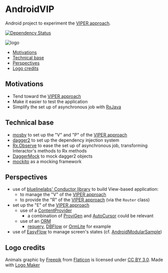 # AndroidVIP

Android project to experiment the [VIPER approach](https://www.objc.io/issues/13-architecture/viper/).

[![Dependency Status](https://www.versioneye.com/user/projects/58fe705d6ac171431cf950fc/badge.svg?style=flat-square)](https://www.versioneye.com/user/projects/58fe705d6ac171431cf950fc)

![logo](https://raw.githubusercontent.com/RoRoche/AndroidVIP/master/assets/logo.png)

<!-- run the following command line: markdown-toc -i README.md -->

<!-- toc -->

- [Motivations](#motivations)
- [Technical base](#technical-base)
- [Perspectives](#perspectives)
- [Logo credits](#logo-credits)

<!-- tocstop -->

## Motivations

- Tend toward the [VIPER approach](https://www.objc.io/issues/13-architecture/viper/)
- Make it easier to test the application
- Simplify the set up of asynchronous job with [RxJava](https://github.com/ReactiveX/RxJava)

## Technical base

- [mosby](https://github.com/sockeqwe/mosby) to set up the "V" and "P" of  the [VIPER approach](https://www.objc.io/issues/13-architecture/viper/)
- [dagger2](https://google.github.io/dagger/) to set up the dependency injection system
- [Rx.Observe](https://github.com/florent37/Rx.Observe) to ease the set up of asynchronous job, transforming Interactor's methods to Rx methods 
- [DaggerMock](https://github.com/fabioCollini/DaggerMock) to mock dagger2 objects
- [mockito](http://site.mockito.org/) as a mocking framework

## Perspectives

- use of [bluelinelabs' Conductor library](https://github.com/bluelinelabs/Conductor) to build View-based application:
    - to manage the "V" of the [VIPER approach](https://www.objc.io/issues/13-architecture/viper/)
    - to provide the "R" of the [VIPER approach](https://www.objc.io/issues/13-architecture/viper/) (via the `Router` class)
- set up the "E" of the  [VIPER approach](https://www.objc.io/issues/13-architecture/viper/) 
    - use of a [ContentProvider](https://developer.android.com/reference/android/content/ContentProvider.html)
        - a combination of [ProviGen](https://github.com/TimotheeJeannin/ProviGen) and [AutoCursor](https://github.com/yongjhih/AutoCursor) could be relevant
    - use of an [ORM](https://android-arsenal.com/tag/69)
        - [requery](https://github.com/requery/requery), [DBFlow](https://github.com/Raizlabs/DBFlow) or [OrmLite](https://github.com/j256/ormlite-android) for example
- use of [EasyFlow](https://github.com/Beh01der/EasyFlow) to manage screen's states (cf. [AndroidModularSample](https://roroche.github.io/AndroidModularSample/))

## Logo credits

Animals graphic by <a href="http://www.flaticon.com/authors/freepik">Freepik</a> from <a href="http://www.flaticon.com/">Flaticon</a> is licensed under <a href="http://creativecommons.org/licenses/by/3.0/" title="Creative Commons BY 3.0">CC BY 3.0</a>. Made with <a href="http://logomakr.com" title="Logo Maker">Logo Maker</a>
